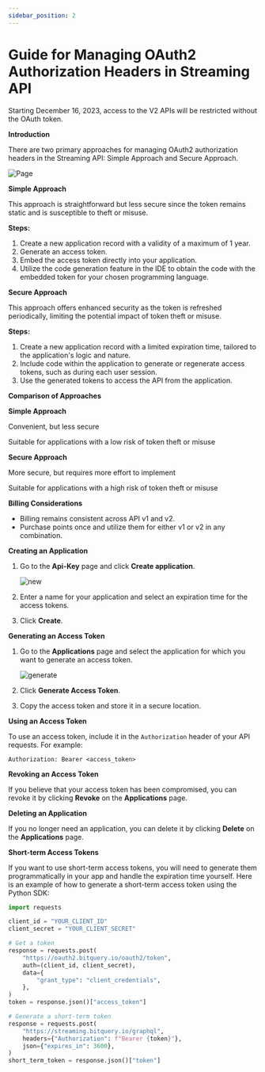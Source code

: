```yaml
---
sidebar_position: 2
---
```


# Guide for Managing OAuth2 Authorization Headers in Streaming API

Starting December 16, 2023, access to the V2 APIs will be restricted without the OAuth token.

**Introduction**

There are two primary approaches for managing OAuth2 authorization headers in the Streaming API: Simple Approach and Secure Approach.

![Page](/img/v2Access/tab.png)

**Simple Approach**

This approach is straightforward but less secure since the token remains static and is susceptible to theft or misuse.

**Steps:**

1.  Create a new application record with a validity of a maximum of 1 year.
2.  Generate an access token.
3.  Embed the access token directly into your application.
4.  Utilize the code generation feature in the IDE to obtain the code with the embedded token for your chosen programming language.

**Secure Approach**

This approach offers enhanced security as the token is refreshed periodically, limiting the potential impact of token theft or misuse.

**Steps:**

1.  Create a new application record with a limited expiration time, tailored to the application's logic and nature.
2.  Include code within the application to generate or regenerate access tokens, such as during each user session.
3.  Use the generated tokens to access the API from the application.

**Comparison of Approaches**

**Simple Approach**

Convenient, but less secure

Suitable for applications with a low risk of token theft or misuse

**Secure Approach**

More secure, but requires more effort to implement

Suitable for applications with a high risk of token theft or misuse

**Billing Considerations**

- Billing remains consistent across API v1 and v2.
- Purchase points once and utilize them for either v1 or v2 in any combination.

**Creating an Application**

1.  Go to the **Api-Key** page and click **Create application**.

    ![new](/img/v2Access/newApplication.png)

2.  Enter a name for your application and select an expiration time for the access tokens.
3.  Click **Create**.

**Generating an Access Token**

1.  Go to the **Applications** page and select the application for which you want to generate an access token.

    ![generate](/img/v2Access/generate.png)

2.  Click **Generate Access Token**.
3.  Copy the access token and store it in a secure location.

**Using an Access Token**

To use an access token, include it in the `Authorization` header of your API requests. For example:

```
Authorization: Bearer <access_token>

```

**Revoking an Access Token**

If you believe that your access token has been compromised, you can revoke it by clicking **Revoke** on the **Applications** page.

**Deleting an Application**

If you no longer need an application, you can delete it by clicking **Delete** on the **Applications** page.

**Short-term Access Tokens**

If you want to use short-term access tokens, you will need to generate them programmatically in your app and handle the expiration time yourself. Here is an example of how to generate a short-term access token using the Python SDK:



```Python
import requests

client_id = "YOUR_CLIENT_ID"
client_secret = "YOUR_CLIENT_SECRET"

# Get a token
response = requests.post(
    "https://oauth2.bitquery.io/oauth2/token",
    auth=(client_id, client_secret),
    data={
        "grant_type": "client_credentials",
    },
)
token = response.json()["access_token"]

# Generate a short-term token
response = requests.post(
    "https://streaming.bitquery.io/graphql",
    headers={"Authorization": f"Bearer {token}"},
    json={"expires_in": 3600},
)
short_term_token = response.json()["token"]

```
